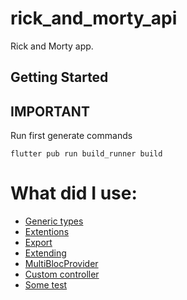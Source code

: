 # rick_and_morty_api

Rick and Morty app.

## Getting Started

## IMPORTANT

Run first generate commands

`flutter pub run build_runner build`

# What did I use:

- [Generic types](https://github.com/urmatt/rick_and_morty_app/blob/main/lib/data/json_converters/info_result_converter.dart)
- [Extentions](https://github.com/urmatt/rick_and_morty_app/tree/main/lib/core/extentions)
- [Export](https://github.com/urmatt/rick_and_morty_app/blob/main/lib/data/repositories/repositories.dart)
- [Extending](https://github.com/urmatt/rick_and_morty_app/blob/main/lib/presentation/core/widgets/scroll_view/load_more_list.dart)
- [MultiBlocProvider](https://github.com/urmatt/rick_and_morty_app/blob/main/lib/presentation/routes/routes.dart)
- [Custom controller](https://github.com/urmatt/rick_and_morty_app/blob/main/lib/presentation/core/controllers/filter_controller.dart)
- [Some test](https://github.com/urmatt/rick_and_morty_app/tree/main/test/data/api/services)
